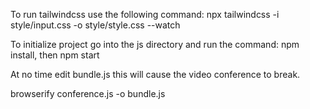 To run tailwindcss use the following command: npx tailwindcss -i style/input.css -o style/style.css --watch

To initialize project go into the js directory and run the command: npm install, then npm start

At no time edit bundle.js this will cause the video conference to break.

browserify conference.js -o bundle.js
